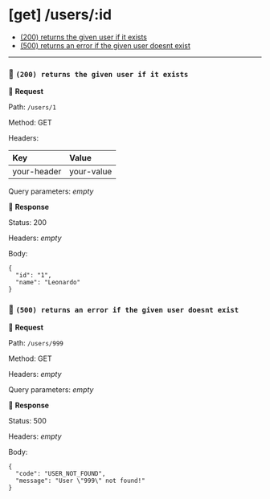 # [get] /users/:id

* [(200) returns the given user if it exists](#e41c6b7f-cdc7-497f-bd2a-81dda7160a2e)
* [(500) returns an error if the given user doesnt exist](#e3460a90-ef27-4706-887a-6254e8072d10)

---

### :chicken: `(200) returns the given user if it exists` <a name="e41c6b7f-cdc7-497f-bd2a-81dda7160a2e"></a>

:egg: **Request**

Path: `/users/1`

Method: GET

Headers: 

| Key | Value |
| :--- | :--- |
| your-header | your-value |

Query parameters: _empty_


:hatching_chick: **Response**

Status: 200

Headers: _empty_

Body: 

```
{
  "id": "1",
  "name": "Leonardo"
}
```

### :chicken: `(500) returns an error if the given user doesnt exist` <a name="e3460a90-ef27-4706-887a-6254e8072d10"></a>

:egg: **Request**

Path: `/users/999`

Method: GET

Headers: _empty_

Query parameters: _empty_


:hatching_chick: **Response**

Status: 500

Headers: _empty_

Body: 

```
{
  "code": "USER_NOT_FOUND",
  "message": "User \"999\" not found!"
}
```
